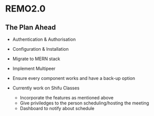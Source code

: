 # REMO2.0

## The Plan Ahead 
- Authentication & Authorisation
- Configuration & Installation
- Migrate to MERN stack
- Implement Multipeer
- Ensure every component works and have a back-up option

- Currently work on Shifu Classes
  - Incorporate the features as mentioned above
  - Give priviledges to the person scheduling/hosting the meeting
  - Dashboard to notify about schedule
